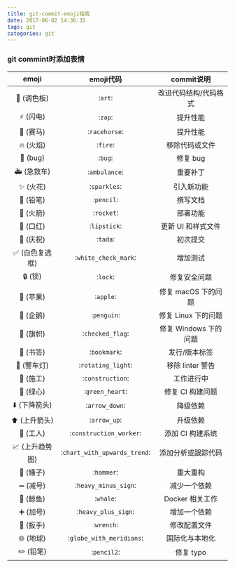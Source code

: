```yaml
---
title: git-commit-emoji指南
date: 2017-06-02 14:36:35
tags: git
categories: git
---
```


### git commint时添加表情
  emoji  |   emoji代码   |    commit说明
:-------:|:-------------:|:--------------:
🎨 (调色板)|:`art`:| 改进代码结构/代码格式
⚡️ (闪电)|:`zap`:|提升性能
🐎 (赛马)|:`racehorse`:| 提升性能
🔥 (火焰)|:`fire`:| 移除代码或文件
🐛 (bug)|:`bug`:| 修复 bug
🚑 (急救车)|:`ambulance`:| 重要补丁
✨ (火花)|:`sparkles`:| 引入新功能
📝 (铅笔)|:`pencil`:| 撰写文档
🚀 (火箭)|:`rocket`:| 部署功能
💄 (口红)|:`lipstick`:| 更新 UI 和样式文件
🎉 (庆祝)|:`tada`:| 初次提交
✅ (白色复选框)|:`white_check_mark`:|增加测试
🔒 (锁)|:`lock`:|修复安全问题
🍎 (苹果)|:`apple`:|修复 macOS 下的问题
🐧 (企鹅)|:`penguin`:|修复 Linux 下的问题
🏁 (旗帜)|:`checked_flag`:| 修复 Windows 下的问题
🔖 (书签)|:`bookmark`:|发行/版本标签
🚨 (警车灯)|:`rotating_light`:|移除 linter 警告
🚧 (施工)|:`construction`:|工作进行中
💚 (绿心)|:`green_heart`:|修复 CI 构建问题
⬇️ (下降箭头)|:`arrow_down`:|降级依赖
⬆️ (上升箭头)|:`arrow_up`:|升级依赖
👷 (工人)|:`construction_worker`:|添加 CI 构建系统
📈 (上升趋势图)|:`chart_with_upwards_trend`:|添加分析或跟踪代码
🔨 (锤子)|:`hammer`:|重大重构
➖ (减号)|:`heavy_minus_sign`:|减少一个依赖
🐳 (鲸鱼)|:`whale`:|Docker 相关工作
➕ (加号)|:`heavy_plus_sign`:|增加一个依赖
🔧 (扳手)|:`wrench`:|修改配置文件
🌐 (地球)|:`globe_with_meridians`:| 国际化与本地化
✏️ (铅笔)|:`pencil2`:|修复 typo
<!-- 
{% aplayerlist %}
{
    "autoplay": true,
    "showlrc": 0,
    "mutex": true,
    "music": [
        {
            "title": "에필로그 (Epilogue)",
            "author": "이동준",
            "url": "https://molier-1256056152.cos.ap-guangzhou.myqcloud.com/%E1%84%8B%E1%85%A6%E1%84%91%E1%85%B5%E1%86%AF%E1%84%85%E1%85%A9%E1%84%80%E1%85%B3.mp3",
            "pic": "https://y.gtimg.cn/music/photo_new/T002R300x300M000000RmZHf3qhLUL.jpg?max_age=2592000",
            "lrc": "https://歌词.lrc"
        }
    ]
}
{% endaplayerlist %} -->